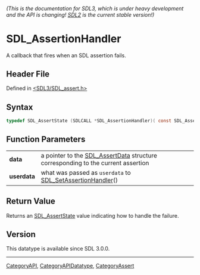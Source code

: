 ###### (This is the documentation for SDL3, which is under heavy development and the API is changing! [SDL2](https://wiki.libsdl.org/SDL2/) is the current stable version!)
# SDL_AssertionHandler

A callback that fires when an SDL assertion fails.

## Header File

Defined in [<SDL3/SDL_assert.h>](https://github.com/libsdl-org/SDL/blob/main/include/SDL3/SDL_assert.h)

## Syntax

```c
typedef SDL_AssertState (SDLCALL *SDL_AssertionHandler)( const SDL_AssertData* data, void* userdata);
```

## Function Parameters

|                  |                                                                                                    |
| ---------------- | -------------------------------------------------------------------------------------------------- |
| **data**         | a pointer to the [SDL_AssertData](SDL_AssertData) structure corresponding to the current assertion |
| **userdata**     | what was passed as `userdata` to [SDL_SetAssertionHandler](SDL_SetAssertionHandler)()              |

## Return Value

Returns an [SDL_AssertState](SDL_AssertState) value indicating how to
handle the failure.

## Version

This datatype is available since SDL 3.0.0.

----
[CategoryAPI](CategoryAPI), [CategoryAPIDatatype](CategoryAPIDatatype), [CategoryAssert](CategoryAssert)

